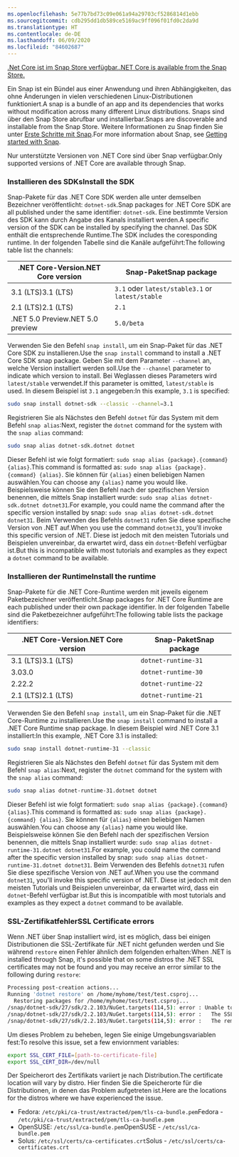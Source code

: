 ```yaml
---
ms.openlocfilehash: 5e77b7bd73c09e061a94a29703cf5286814d1ebb
ms.sourcegitcommit: cdb295dd1db589ce5169ac9ff096f01fd0c2da9d
ms.translationtype: HT
ms.contentlocale: de-DE
ms.lasthandoff: 06/09/2020
ms.locfileid: "84602687"
---
```


[<span data-ttu-id="ceaf1-101">.Net Core ist im Snap Store verfügbar.</span><span class="sxs-lookup"><span data-stu-id="ceaf1-101">.NET Core is available from the Snap Store.</span></span>](https://snapcraft.io/dotnet-sdk)

<span data-ttu-id="ceaf1-102">Ein Snap ist ein Bündel aus einer Anwendung und ihren Abhängigkeiten, das ohne Änderungen in vielen verschiedenen Linux-Distributionen funktioniert.</span><span class="sxs-lookup"><span data-stu-id="ceaf1-102">A snap is a bundle of an app and its dependencies that works without modification across many different Linux distributions.</span></span> <span data-ttu-id="ceaf1-103">Snaps sind über den Snap Store abrufbar und installierbar.</span><span class="sxs-lookup"><span data-stu-id="ceaf1-103">Snaps are discoverable and installable from the Snap Store.</span></span> <span data-ttu-id="ceaf1-104">Weitere Informationen zu Snap finden Sie unter [Erste Schritte mit Snap](https://snapcraft.io/docs/getting-started).</span><span class="sxs-lookup"><span data-stu-id="ceaf1-104">For more information about Snap, see [Getting started with Snap](https://snapcraft.io/docs/getting-started).</span></span>

<span data-ttu-id="ceaf1-105">Nur unterstützte Versionen von .NET Core sind über Snap verfügbar.</span><span class="sxs-lookup"><span data-stu-id="ceaf1-105">Only supported versions of .NET Core are available through Snap.</span></span>

### <a name="install-the-sdk"></a><span data-ttu-id="ceaf1-106">Installieren des SDKs</span><span class="sxs-lookup"><span data-stu-id="ceaf1-106">Install the SDK</span></span>

<span data-ttu-id="ceaf1-107">Snap-Pakete für das .NET Core SDK werden alle unter demselben Bezeichner veröffentlicht: `dotnet-sdk`.</span><span class="sxs-lookup"><span data-stu-id="ceaf1-107">Snap packages for .NET Core SDK are all published under the same identifier: `dotnet-sdk`.</span></span> <span data-ttu-id="ceaf1-108">Eine bestimmte Version des SDK kann durch Angabe des Kanals installiert werden.</span><span class="sxs-lookup"><span data-stu-id="ceaf1-108">A specific version of the SDK can be installed by specifying the channel.</span></span> <span data-ttu-id="ceaf1-109">Das SDK enthält die entsprechende Runtime.</span><span class="sxs-lookup"><span data-stu-id="ceaf1-109">The SDK includes the coresponding runtime.</span></span> <span data-ttu-id="ceaf1-110">In der folgenden Tabelle sind die Kanäle aufgeführt:</span><span class="sxs-lookup"><span data-stu-id="ceaf1-110">The following table list the channels:</span></span>

| <span data-ttu-id="ceaf1-111">.NET Core-Version</span><span class="sxs-lookup"><span data-stu-id="ceaf1-111">.NET Core version</span></span> | <span data-ttu-id="ceaf1-112">Snap-Paket</span><span class="sxs-lookup"><span data-stu-id="ceaf1-112">Snap package</span></span>             |
|-------------------|--------------------------|
| <span data-ttu-id="ceaf1-113">3.1 (LTS)</span><span class="sxs-lookup"><span data-stu-id="ceaf1-113">3.1 (LTS)</span></span>         | <span data-ttu-id="ceaf1-114">`3.1` oder `latest/stable`</span><span class="sxs-lookup"><span data-stu-id="ceaf1-114">`3.1` or `latest/stable`</span></span> |
| <span data-ttu-id="ceaf1-115">2.1 (LTS)</span><span class="sxs-lookup"><span data-stu-id="ceaf1-115">2.1 (LTS)</span></span>         | `2.1`                    |
| <span data-ttu-id="ceaf1-116">.NET 5.0 Preview</span><span class="sxs-lookup"><span data-stu-id="ceaf1-116">.NET 5.0 preview</span></span>  | `5.0/beta`               |

<span data-ttu-id="ceaf1-117">Verwenden Sie den Befehl `snap install`, um ein Snap-Paket für das .NET Core SDK zu installieren.</span><span class="sxs-lookup"><span data-stu-id="ceaf1-117">Use the `snap install` command to install a .NET Core SDK snap package.</span></span> <span data-ttu-id="ceaf1-118">Geben Sie mit dem Parameter `--channel` an, welche Version installiert werden soll.</span><span class="sxs-lookup"><span data-stu-id="ceaf1-118">Use the `--channel` parameter to indicate which version to install.</span></span> <span data-ttu-id="ceaf1-119">Bei Weglassen dieses Parameters wird `latest/stable` verwendet.</span><span class="sxs-lookup"><span data-stu-id="ceaf1-119">If this parameter is omitted, `latest/stable` is used.</span></span> <span data-ttu-id="ceaf1-120">In diesem Beispiel ist `3.1` angegeben:</span><span class="sxs-lookup"><span data-stu-id="ceaf1-120">In this example, `3.1` is specified:</span></span>

```bash
sudo snap install dotnet-sdk --classic --channel=3.1
```

<span data-ttu-id="ceaf1-121">Registrieren Sie als Nächstes den Befehl `dotnet` für das System mit dem Befehl `snap alias`:</span><span class="sxs-lookup"><span data-stu-id="ceaf1-121">Next, register the `dotnet` command for the system with the `snap alias` command:</span></span>

```bash
sudo snap alias dotnet-sdk.dotnet dotnet
```

<span data-ttu-id="ceaf1-122">Dieser Befehl ist wie folgt formatiert: `sudo snap alias {package}.{command} {alias}`.</span><span class="sxs-lookup"><span data-stu-id="ceaf1-122">This command is formatted as: `sudo snap alias {package}.{command} {alias}`.</span></span> <span data-ttu-id="ceaf1-123">Sie können für `{alias}` einen beliebigen Namen auswählen.</span><span class="sxs-lookup"><span data-stu-id="ceaf1-123">You can choose any `{alias}` name you would like.</span></span> <span data-ttu-id="ceaf1-124">Beispielsweise können Sie den Befehl nach der spezifischen Version benennen, die mittels Snap installiert wurde: `sudo snap alias dotnet-sdk.dotnet dotnet31`.</span><span class="sxs-lookup"><span data-stu-id="ceaf1-124">For example, you could name the command after the specific version installed by snap: `sudo snap alias dotnet-sdk.dotnet dotnet31`.</span></span> <span data-ttu-id="ceaf1-125">Beim Verwenden des Befehls `dotnet31` rufen Sie diese spezifische Version von .NET auf.</span><span class="sxs-lookup"><span data-stu-id="ceaf1-125">When you use the command `dotnet31`, you'll invoke this specific version of .NET.</span></span> <span data-ttu-id="ceaf1-126">Diese ist jedoch mit den meisten Tutorials und Beispielen unvereinbar, da erwartet wird, dass ein `dotnet`-Befehl verfügbar ist.</span><span class="sxs-lookup"><span data-stu-id="ceaf1-126">But this is incompatible with most tutorials and examples as they expect a `dotnet` command to be available.</span></span>

### <a name="install-the-runtime"></a><span data-ttu-id="ceaf1-127">Installieren der Runtime</span><span class="sxs-lookup"><span data-stu-id="ceaf1-127">Install the runtime</span></span>

<span data-ttu-id="ceaf1-128">Snap-Pakete für die .NET Core-Runtime werden mit jeweils eigenem Paketbezeichner veröffentlicht.</span><span class="sxs-lookup"><span data-stu-id="ceaf1-128">Snap packages for .NET Core Runtime are each published under their own package identifier.</span></span> <span data-ttu-id="ceaf1-129">In der folgenden Tabelle sind die Paketbezeichner aufgeführt:</span><span class="sxs-lookup"><span data-stu-id="ceaf1-129">The following table lists the package identifiers:</span></span>

| <span data-ttu-id="ceaf1-130">.NET Core-Version</span><span class="sxs-lookup"><span data-stu-id="ceaf1-130">.NET Core version</span></span> | <span data-ttu-id="ceaf1-131">Snap-Paket</span><span class="sxs-lookup"><span data-stu-id="ceaf1-131">Snap package</span></span>        |
|-------------------|---------------------|
| <span data-ttu-id="ceaf1-132">3.1 (LTS)</span><span class="sxs-lookup"><span data-stu-id="ceaf1-132">3.1 (LTS)</span></span>         | `dotnet-runtime-31` |
| <span data-ttu-id="ceaf1-133">3.0</span><span class="sxs-lookup"><span data-stu-id="ceaf1-133">3.0</span></span>               | `dotnet-runtime-30` |
| <span data-ttu-id="ceaf1-134">2.2</span><span class="sxs-lookup"><span data-stu-id="ceaf1-134">2.2</span></span>               | `dotnet-runtime-22` |
| <span data-ttu-id="ceaf1-135">2.1 (LTS)</span><span class="sxs-lookup"><span data-stu-id="ceaf1-135">2.1 (LTS)</span></span>         | `dotnet-runtime-21` |

<span data-ttu-id="ceaf1-136">Verwenden Sie den Befehl `snap install`, um ein Snap-Paket für die .NET Core-Runtime zu installieren.</span><span class="sxs-lookup"><span data-stu-id="ceaf1-136">Use the `snap install` command to install a .NET Core Runtime snap package.</span></span> <span data-ttu-id="ceaf1-137">In diesem Beispiel wird .NET Core 3.1 installiert:</span><span class="sxs-lookup"><span data-stu-id="ceaf1-137">In this example, .NET Core 3.1 is installed:</span></span>

```bash
sudo snap install dotnet-runtime-31 --classic
```

<span data-ttu-id="ceaf1-138">Registrieren Sie als Nächstes den Befehl `dotnet` für das System mit dem Befehl `snap alias`:</span><span class="sxs-lookup"><span data-stu-id="ceaf1-138">Next, register the `dotnet` command for the system with the `snap alias` command:</span></span>

```bash
sudo snap alias dotnet-runtime-31.dotnet dotnet
```

<span data-ttu-id="ceaf1-139">Dieser Befehl ist wie folgt formatiert: `sudo snap alias {package}.{command} {alias}`.</span><span class="sxs-lookup"><span data-stu-id="ceaf1-139">This command is formatted as: `sudo snap alias {package}.{command} {alias}`.</span></span> <span data-ttu-id="ceaf1-140">Sie können für `{alias}` einen beliebigen Namen auswählen.</span><span class="sxs-lookup"><span data-stu-id="ceaf1-140">You can choose any `{alias}` name you would like.</span></span> <span data-ttu-id="ceaf1-141">Beispielsweise können Sie den Befehl nach der spezifischen Version benennen, die mittels Snap installiert wurde: `sudo snap alias dotnet-runtime-31.dotnet dotnet31`.</span><span class="sxs-lookup"><span data-stu-id="ceaf1-141">For example, you could name the command after the specific version installed by snap: `sudo snap alias dotnet-runtime-31.dotnet dotnet31`.</span></span> <span data-ttu-id="ceaf1-142">Beim Verwenden des Befehls `dotnet31` rufen Sie diese spezifische Version von .NET auf.</span><span class="sxs-lookup"><span data-stu-id="ceaf1-142">When you use the command `dotnet31`, you'll invoke this specific version of .NET.</span></span> <span data-ttu-id="ceaf1-143">Diese ist jedoch mit den meisten Tutorials und Beispielen unvereinbar, da erwartet wird, dass ein `dotnet`-Befehl verfügbar ist.</span><span class="sxs-lookup"><span data-stu-id="ceaf1-143">But this is incompatible with most tutorials and examples as they expect a `dotnet` command to be available.</span></span>

### <a name="ssl-certificate-errors"></a><span data-ttu-id="ceaf1-144">SSL-Zertifikatfehler</span><span class="sxs-lookup"><span data-stu-id="ceaf1-144">SSL Certificate errors</span></span>

<span data-ttu-id="ceaf1-145">Wenn .NET über Snap installiert wird, ist es möglich, dass bei einigen Distributionen die SSL-Zertifikate für .NET nicht gefunden werden und Sie während `restore` einen Fehler ähnlich dem folgenden erhalten:</span><span class="sxs-lookup"><span data-stu-id="ceaf1-145">When .NET is installed through Snap, it's possible that on some distros the .NET SSL certificates may not be found and you may receive an error similar to the following during `restore`:</span></span>

```bash
Processing post-creation actions...
Running 'dotnet restore' on /home/myhome/test/test.csproj...
  Restoring packages for /home/myhome/test/test.csproj...
/snap/dotnet-sdk/27/sdk/2.2.103/NuGet.targets(114,5): error : Unable to load the service index for source https://api.nuget.org/v3/index.json. [/home/myhome/test/test.csproj]
/snap/dotnet-sdk/27/sdk/2.2.103/NuGet.targets(114,5): error :   The SSL connection could not be established, see inner exception. [/home/myhome/test/test.csproj]
/snap/dotnet-sdk/27/sdk/2.2.103/NuGet.targets(114,5): error :   The remote certificate is invalid according to the validation procedure. [/home/myhome/test/test.csproj]
```

<span data-ttu-id="ceaf1-146">Um dieses Problem zu beheben, legen Sie einige Umgebungsvariablen fest:</span><span class="sxs-lookup"><span data-stu-id="ceaf1-146">To resolve this issue, set a few enviornment variables:</span></span>

```bash
export SSL_CERT_FILE=[path-to-certificate-file]
export SSL_CERT_DIR=/dev/null
```

<span data-ttu-id="ceaf1-147">Der Speicherort des Zertifikats variiert je nach Distribution.</span><span class="sxs-lookup"><span data-stu-id="ceaf1-147">The certificate location will vary by distro.</span></span> <span data-ttu-id="ceaf1-148">Hier finden Sie die Speicherorte für die Distributionen, in denen das Problem aufgetreten ist.</span><span class="sxs-lookup"><span data-stu-id="ceaf1-148">Here are the locations for the distros where we have experienced the issue.</span></span>

* <span data-ttu-id="ceaf1-149">Fedora: `/etc/pki/ca-trust/extracted/pem/tls-ca-bundle.pem`</span><span class="sxs-lookup"><span data-stu-id="ceaf1-149">Fedora - `/etc/pki/ca-trust/extracted/pem/tls-ca-bundle.pem`</span></span>
* <span data-ttu-id="ceaf1-150">OpenSUSE: `/etc/ssl/ca-bundle.pem`</span><span class="sxs-lookup"><span data-stu-id="ceaf1-150">OpenSUSE - `/etc/ssl/ca-bundle.pem`</span></span>
* <span data-ttu-id="ceaf1-151">Solus: `/etc/ssl/certs/ca-certificates.crt`</span><span class="sxs-lookup"><span data-stu-id="ceaf1-151">Solus - `/etc/ssl/certs/ca-certificates.crt`</span></span>
